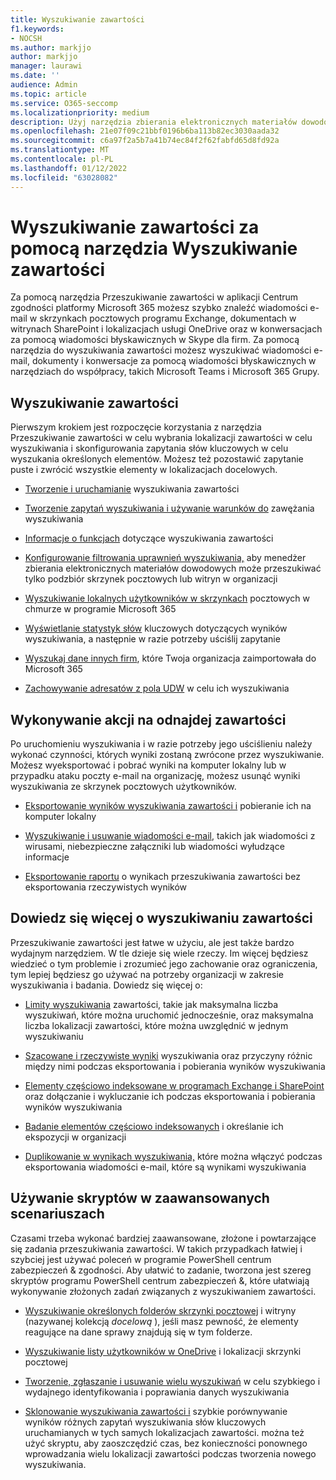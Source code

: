 ```yaml
---
title: Wyszukiwanie zawartości
f1.keywords:
- NOCSH
ms.author: markjjo
author: markjjo
manager: laurawi
ms.date: ''
audience: Admin
ms.topic: article
ms.service: O365-seccomp
ms.localizationpriority: medium
description: Użyj narzędzia zbierania elektronicznych materiałów dowodowych przeszukiwania zawartości w programie Centrum zgodności platformy Microsoft 365, aby szybko znaleźć wiadomości e-mail w skrzynkach pocztowych programu Exchange, dokumentach w witrynach SharePoint i lokalizacjach OneDrive oraz w konwersacjach za pomocą wiadomości błyskawicznych w Skype dla firm.
ms.openlocfilehash: 21e07f09c21bbf0196b6ba113b82ec3030aada32
ms.sourcegitcommit: c6a97f2a5b7a41b74ec84f2f62fabfd65d8fd92a
ms.translationtype: MT
ms.contentlocale: pl-PL
ms.lasthandoff: 01/12/2022
ms.locfileid: "63028082"
---
```

# <a name="search-for-content-using-the-content-search-tool"></a>Wyszukiwanie zawartości za pomocą narzędzia Wyszukiwanie zawartości

Za pomocą narzędzia Przeszukiwanie zawartości w aplikacji Centrum zgodności platformy Microsoft 365 możesz szybko znaleźć wiadomości e-mail w skrzynkach pocztowych programu Exchange, dokumentach w witrynach SharePoint i lokalizacjach usługi OneDrive oraz w konwersacjach za pomocą wiadomości błyskawicznych w Skype dla firm. Za pomocą narzędzia do wyszukiwania zawartości możesz wyszukiwać wiadomości e-mail, dokumenty i konwersacje za pomocą wiadomości błyskawicznych w narzędziach do współpracy, takich Microsoft Teams i Microsoft 365 Grupy.
  
## <a name="search-for-content"></a>Wyszukiwanie zawartości

Pierwszym krokiem jest rozpoczęcie korzystania z narzędzia Przeszukiwanie zawartości w celu wybrania lokalizacji zawartości w celu wyszukiwania i skonfigurowania zapytania słów kluczowych w celu wyszukania określonych elementów. Możesz też pozostawić zapytanie puste i zwrócić wszystkie elementy w lokalizacjach docelowych.
  
- [Tworzenie i uruchamianie](content-search.md) wyszukiwania zawartości

- [Tworzenie zapytań wyszukiwania i używanie warunków do](keyword-queries-and-search-conditions.md) zawężania wyszukiwania

- [Informacje o funkcjach](content-search-reference.md) dotyczące wyszukiwania zawartości

- [Konfigurowanie filtrowania uprawnień wyszukiwania,](permissions-filtering-for-content-search.md) aby menedżer zbierania elektronicznych materiałów dowodowych może przeszukiwać tylko podzbiór skrzynek pocztowych lub witryn w organizacji

- [Wyszukiwanie lokalnych użytkowników w skrzynkach](search-cloud-based-mailboxes-for-on-premises-users.md) pocztowych w chmurze w programie Microsoft 365

- [Wyświetlanie statystyk słów](view-keyword-statistics-for-content-search.md) kluczowych dotyczących wyników wyszukiwania, a następnie w razie potrzeby uściślij zapytanie

- [Wyszukaj dane innych firm](use-content-search-to-search-third-party-data-that-was-imported.md), które Twoja organizacja zaimportowała do Microsoft 365

- [Zachowywanie adresatów z pola UDW](/exchange/policy-and-compliance/holds/preserve-bcc-recipients-and-group-members) w celu ich wyszukiwania

## <a name="perform-actions-on-content-you-find"></a>Wykonywanie akcji na odnajdej zawartości

Po uruchomieniu wyszukiwania i w razie potrzeby jego uściślieniu należy wykonać czynności, których wyniki zostaną zwrócone przez wyszukiwanie. Możesz wyeksportować i pobrać wyniki na komputer lokalny lub w przypadku ataku poczty e-mail na organizację, możesz usunąć wyniki wyszukiwania ze skrzynek pocztowych użytkowników.
  
- [Eksportowanie wyników wyszukiwania zawartości i](export-search-results.md) pobieranie ich na komputer lokalny

- [Wyszukiwanie i usuwanie wiadomości e-mail](search-for-and-delete-messages-in-your-organization.md), takich jak wiadomości z wirusami, niebezpieczne załączniki lub wiadomości wyłudzące informacje

- [Eksportowanie raportu](export-a-content-search-report.md) o wynikach przeszukiwania zawartości bez eksportowania rzeczywistych wyników

## <a name="learn-more-about-content-search"></a>Dowiedz się więcej o wyszukiwaniu zawartości

Przeszukiwanie zawartości jest łatwe w użyciu, ale jest także bardzo wydajnym narzędziem. W tle dzieje się wiele rzeczy. Im więcej będziesz wiedzieć o tym problemie i zrozumieć jego zachowanie oraz ograniczenia, tym lepiej będziesz go używać na potrzeby organizacji w zakresie wyszukiwania i badania. Dowiedz się więcej o:
  
- [Limity wyszukiwania](limits-for-content-search.md) zawartości, takie jak maksymalna liczba wyszukiwań, które można uruchomić jednocześnie, oraz maksymalna liczba lokalizacji zawartości, które można uwzględnić w jednym wyszukiwaniu

- [Szacowane i rzeczywiste wyniki](differences-between-estimated-and-actual-ediscovery-search-results.md) wyszukiwania oraz przyczyny różnic między nimi podczas eksportowania i pobierania wyników wyszukiwania

- [Elementy częściowo indeksowane w programach Exchange i SharePoint](partially-indexed-items-in-content-search.md) oraz dołączanie i wykluczanie ich podczas eksportowania i pobierania wyników wyszukiwania

- [Badanie elementów częściowo indeksowanych](investigating-partially-indexed-items-in-ediscovery.md) i określanie ich ekspozycji w organizacji

- [Duplikowanie w wynikach wyszukiwania,](de-duplication-in-ediscovery-search-results.md) które można włączyć podczas eksportowania wiadomości e-mail, które są wynikami wyszukiwania

## <a name="use-scripts-for-advanced-scenarios"></a>Używanie skryptów w zaawansowanych scenariuszach

Czasami trzeba wykonać bardziej zaawansowane, złożone i powtarzające się zadania przeszukiwania zawartości. W takich przypadkach łatwiej i szybciej jest używać poleceń w programie PowerShell centrum zabezpieczeń & zgodności. Aby ułatwić to zadanie, tworzona jest szereg skryptów programu PowerShell centrum zabezpieczeń &, które ułatwiają wykonywanie złożonych zadań związanych z wyszukiwaniem zawartości.

- [Wyszukiwanie określonych folderów skrzynki pocztowej](use-content-search-for-targeted-collections.md) i witryny (nazywanej kolekcją  *docelową* ), jeśli masz pewność, że elementy reagujące na dane sprawy znajdują się w tym folderze.

- [Wyszukiwanie listy użytkowników w OneDrive](search-the-mailbox-and-onedrive-for-business-for-a-list-of-users.md) i lokalizacji skrzynki pocztowej

- [Tworzenie, zgłaszanie i usuwanie wielu wyszukiwań](create-report-on-and-delete-multiple-content-searches.md) w celu szybkiego i wydajnego identyfikowania i poprawiania danych wyszukiwania

- [Sklonowanie wyszukiwania zawartości i](clone-a-content-search.md) szybkie porównywanie wyników różnych zapytań wyszukiwania słów kluczowych uruchamianych w tych samych lokalizacjach zawartości. można też użyć skryptu, aby zaoszczędzić czas, bez konieczności ponownego wprowadzania wielu lokalizacji zawartości podczas tworzenia nowego wyszukiwania.
